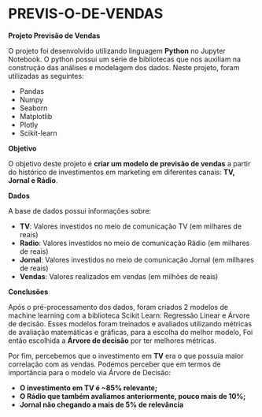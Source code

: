 # PREVIS-O-DE-VENDAS

**Projeto Previsão de Vendas**

O projeto foi desenvolvido utilizando linguagem **Python** no Jupyter Notebook. O python possui um série de bibliotecas que nos auxiliam na construção das análises e modelagem dos dados. Neste projeto, foram utilizadas as seguintes:

   - Pandas
   - Numpy
   - Seaborn
   - Matplotlib
   - Plotly
   - Scikit-learn

**Objetivo**

O objetivo deste projeto é **criar um modelo de previsão de vendas** a partir do histórico de investimentos em marketing em diferentes canais: **TV, Jornal e Rádio**.

**Dados**

A base de dados possui informações sobre:

   - **TV**: Valores investidos no meio de comunicação TV (em milhares de reais)
   - **Radio**: Valores investidos no meio de comunicação Rádio (em milhares de reais)
   - **Jornal**: Valores investidos no meio de comunicação Jornal (em milhares de reais)
   - **Vendas**: Valores realizados em vendas (em milhões de reais)


**Conclusões**


Após o pré-processamento dos dados, foram criados 2 modelos de machine learning com a biblioteca Scikit Learn: Regressão Linear e Árvore de decisão. Esses modelos foram treinados e avaliados utilizando métricas de avaliação matemáticas e gráficas, para a escolha do melhor modelo, Foi então escolhida a **Árvore de decisão** por ter melhores métricas.

Por fim, percebemos que o investimento em **TV** era o que possuía maior correlação com as vendas.
Podemos perceber que em termos de importância para o modelo via Árvore de Decisão:
- **O investimento em TV é ~85% relevante;**
- **O Rádio que também avaliamos anteriormente, pouco mais de 10%;**
- **Jornal não chegando a mais de 5% de relevância**
